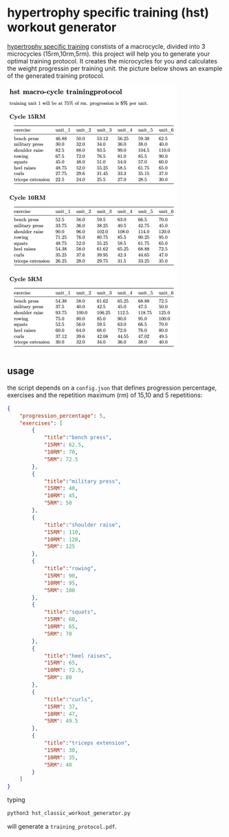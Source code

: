 # hypertrophy specific training (hst) workout generator
[hypertrophy specific training](https://fitoverfat.com/hypertrophy-specific-training/) constists of a macrocycle, divided into 3 microcycles (15rm,10rm,5rm). this project will help you to generate your optimal training protocol. It creates the microcycles for you and calculates the weight progressin per training unit. the picture below shows an example of the generated training protocol.


![hst training protocol](https://github.com/phpanhey/hst_classic_workout_generator/blob/master/images/hst_training_protocol.jpg?raw=true)

## usage
the script depends on a `config.json` that defines progression percentage, exercises and the repetition maximum (rm) of 15,10 and 5 repetitions:

```json
{
    "progression_percentage": 5,
    "exercises": [
        {
            "title":"bench press",
            "15RM": 62.5,
            "10RM": 70,
            "5RM": 72.5
        },
        {
            "title":"military press",
            "15RM": 40,
            "10RM": 45,
            "5RM": 50
        },
        {
            "title":"shoulder raise",
            "15RM": 110,
            "10RM": 120,
            "5RM": 125
        },
        {
            "title":"rowing",
            "15RM": 90,
            "10RM": 95,
            "5RM": 100
        },
        {
            "title":"squats",
            "15RM": 60,
            "10RM": 65,
            "5RM": 70
        },
        {
            "title":"heel raises",
            "15RM": 65,
            "10RM": 72.5,
            "5RM": 80
        },
        {
            "title":"curls",
            "15RM": 37,
            "10RM": 47,
            "5RM": 49.5
        },
        {
            "title":"triceps extension",
            "15RM": 30,
            "10RM": 35,
            "5RM": 40
        }
    ]
}
```
typing
```bash
python3 hst_classic_workout_generator.py
```
will generate a `training_protocol.pdf`.

